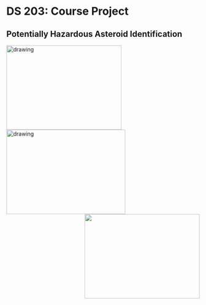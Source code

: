 
# DS 203: Course Project
## Potentially Hazardous Asteroid Identification
<p float="left">
<img src="https://s3.india.com/wp-content/uploads/2020/11/as-2.jpg" alt="drawing" height="220" width="300" align="left"/>
<img src="https://cdn.mos.cms.futurecdn.net/hxR7V9GtT6StwNYpCa2ghK-1200-80.jpeg" alt="drawing" height="220" width="310" align="center"/>
<img src="https://static.independent.co.uk/s3fs-public/thumbnails/image/2015/06/29/16/asteroid-alamy.jpg" height="220" width="300" align="right"/>
</p>
